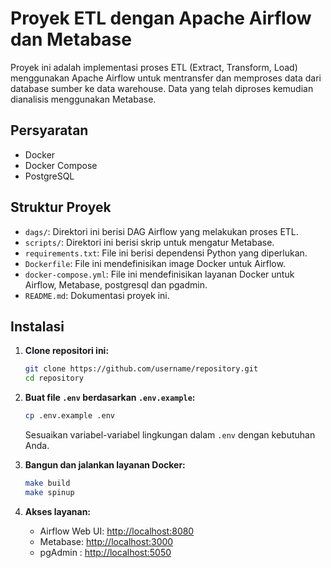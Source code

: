 # Proyek ETL dengan Apache Airflow dan Metabase

Proyek ini adalah implementasi proses ETL (Extract, Transform, Load) menggunakan Apache Airflow untuk mentransfer dan memproses data dari database sumber ke data warehouse. Data yang telah diproses kemudian dianalisis menggunakan Metabase.

## Persyaratan

- Docker
- Docker Compose
- PostgreSQL

## Struktur Proyek

- `dags/`: Direktori ini berisi DAG Airflow yang melakukan proses ETL.
- `scripts/`: Direktori ini berisi skrip untuk mengatur Metabase.
- `requirements.txt`: File ini berisi dependensi Python yang diperlukan.
- `Dockerfile`: File ini mendefinisikan image Docker untuk Airflow.
- `docker-compose.yml`: File ini mendefinisikan layanan Docker untuk Airflow, Metabase, postgresql dan pgadmin.
- `README.md`: Dokumentasi proyek ini.

## Instalasi

1. **Clone repositori ini:**

    ```bash
    git clone https://github.com/username/repository.git
    cd repository
    ```

2. **Buat file `.env` berdasarkan `.env.example`:**

    ```bash
    cp .env.example .env
    ```

    Sesuaikan variabel-variabel lingkungan dalam `.env` dengan kebutuhan Anda.

3. **Bangun dan jalankan layanan Docker:**

    ```bash
    make build
    make spinup
    ```

4. **Akses layanan:**

    - Airflow Web UI: [http://localhost:8080](http://localhost:8080)
    - Metabase: [http://localhost:3000](http://localhost:3000)
    - pgAdmin : [http://localhost:5050](http://localhost:5050)
